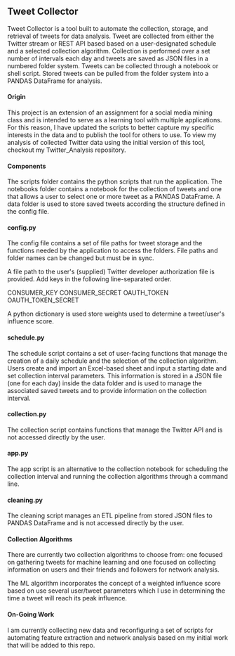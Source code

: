 ## Tweet Collector
Tweet Collector is a tool built to automate the collection, storage, and retrieval of tweets for data analysis. Tweet are collected from either the Twitter stream or REST API based based on a user-designated schedule and a selected collection algorithm. Collection is performed over a set number of intervals each day and tweets are saved as JSON files in a numbered folder system. Tweets can be collected through a notebook or shell script. Stored tweets can be pulled from the folder system into a PANDAS DataFrame for analysis.

#### Origin
This project is an extension of an assignment for a social media mining class and is intended to serve as a learning tool with multiple applications. For this reason, I have updated the scripts to better capture my specific interests in the data and to publish the tool for others to use. To view my analysis of collected Twitter data using the initial version of this tool, checkout my Twitter_Analysis repository.

#### Components
The scripts folder contains the python scripts that run the application.
The notebooks folder contains a notebook for the collection of tweets and one that allows a user to select one or more tweet as a PANDAS DataFrame.
A data folder is used to store saved tweets according the structure defined in the config file.

#### config.py
The config file contains a set of file paths for tweet storage and the functions needed by the application to access the folders. File paths and folder names can be changed but must be in sync.

A file path to the user's (supplied) Twitter developer authorization file is provided. Add keys in the following line-separated order.

CONSUMER_KEY
CONSUMER_SECRET
OAUTH_TOKEN
OAUTH_TOKEN_SECRET

A python dictionary is used store weights used to determine a tweet/user's influence score.

#### schedule.py
The schedule script contains a set of user-facing functions that manage the creation of a daily schedule and the selection of the collection algorithm. Users create and import an Excel-based sheet and input a starting date and set collection interval parameters. This information is stored in a JSON file (one for each day) inside the data folder and is used to manage the associated saved tweets and to provide information on the collection interval.

#### collection.py
The collection script contains functions that manage the Twitter API and is not accessed directly by the user. 

#### app.py
The app script is an alternative to the collection notebook for scheduling the collection interval and running the collection algorithms through a command line. 

#### cleaning.py
The cleaning script manages an ETL pipeline from stored JSON files to PANDAS DataFrame and is not accessed directly by the user.

#### Collection Algorithms
There are currently two collection algorithms to choose from: one focused on gathering tweets for machine learning and one focused on collecting information on users and their friends and followers for network analysis.

The ML algorithm incorporates the concept of a weighted influence score based on use several user/tweet parameters which I use in determining the time a tweet will reach its peak influence.

#### On-Going Work
I am currently collecting new data and reconfiguring a set of scripts for automating feature extraction and network analysis based on my initial work that will be added to this repo.